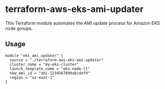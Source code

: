 # terraform-aws-eks-ami-updater

This Terraform module automates the AMI update process for Amazon EKS node groups.

## Usage
```hcl
module "eks_ami_updater" {
  source = "./terraform-aws-eks-ami-updater"
  cluster_name = "my-eks-cluster"
  launch_template_name = "eks-node-lt"
  new_ami_id = "ami-1234567890abcdef0"
  region = "us-east-1"
}
```
